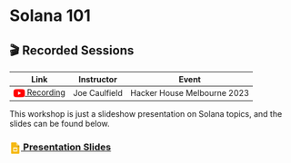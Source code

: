 # Solana 101

## 🎬 Recorded Sessions
| Link | Instructor | Event |
| ---- | ---------- | ----- |
| [<img src="https://raw.githubusercontent.com/Solana-Workshops/.github/main/.docs/youtube-icon.png" alt="youtube" width="20" align="center"/> Recording](https://youtu.be/wtW_7wTw6X8) | Joe Caulfield | Hacker House Melbourne 2023 |

This workshop is just a slideshow presentation on Solana topics, and the slides can be found below.

### [<img src="https://raw.githubusercontent.com/Solana-Workshops/.github/main/.docs/slides-icon.svg" alt="slides" width="20" align="center"/> Presentation Slides](https://docs.google.com/presentation/d/1mIMogMHch9Edf1_LAg-Dycc_51qat2BeQP1y3fjnRWg/edit#slide=id.g13de5c058cb_2_1366)